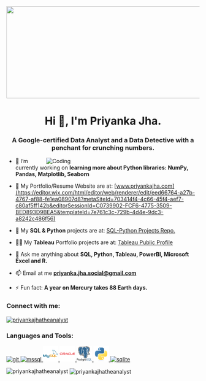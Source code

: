 
<img src="https://drive.google.com/uc?export=view&id=1CAMDliFVQ_wKYQFen1ZLJziImIPnXcmY" width="1040" height="240" allow="autoplay">
<h1 align="center">Hi 👋, I'm Priyanka Jha.</h1>
<h3 align="center">A Google-certified Data Analyst and a Data Detective with a penchant for crunching numbers.</h3>
<img align="right" alt="Coding" width="400" src="https://cdn.dribbble.com/users/2646423/screenshots/5507196/computer.gif">

- 🔭 I’m currently working on **learning more about Python libraries: NumPy, Pandas, Matplotlib, Seaborn**

- 📝 My Portfolio/Resume Website are at: [www.priyankajha.com](https://editor.wix.com/html/editor/web/renderer/edit/eed66764-a27b-4767-af88-fe1ea08907d8?metaSiteId=703414f4-4c66-45f4-aef7-c80af5ff142b&editorSessionId=C0739902-FCF6-4775-3509-BED893D9BEA5&templateId=7e761c3c-729b-4d4e-9dc3-a8242c486f56)

- 🌱 My **SQL & Python** projects are at: [SQL-Python Projects Repo.](https://github.com/PriyankaJhaTheAnalyst/Portfolio-Projects)

- 👨‍💻 My **Tableau** Portfolio projects are at: [Tableau Public Profile](https://public.tableau.com/app/profile/priyankajhatheanalyst)

- 💬 Ask me anything about **SQL, Python, Tableau, PowerBI, Microsoft Excel and R.**

- 📫 Email at me **priyanka.jha.social@gmail.com**

- ⚡ Fun fact: **A year on Mercury takes 88 Earth days.**

<h3 align="left">Connect with me:</h3>
<p align="left">
<a href="https://linkedin.com/in/priyankajhatheanalyst" target="blank"><img align="center" src="https://raw.githubusercontent.com/rahuldkjain/github-profile-readme-generator/master/src/images/icons/Social/linked-in-alt.svg" alt="priyankajhatheanalyst" height="30" width="40" /></a>
</p>

<h3 align="left">Languages and Tools:</h3>
<p align="left"> <a href="https://git-scm.com/" target="_blank"> <img src="https://www.vectorlogo.zone/logos/git-scm/git-scm-icon.svg" alt="git" width="40" height="40"/> </a> <a href="https://www.microsoft.com/en-us/sql-server" target="_blank"> <img src="https://www.svgrepo.com/show/303229/microsoft-sql-server-logo.svg" alt="mssql" width="40" height="40"/> </a> <a href="https://www.mysql.com/" target="_blank"> <img src="https://raw.githubusercontent.com/devicons/devicon/master/icons/mysql/mysql-original-wordmark.svg" alt="mysql" width="40" height="40"/> </a> <a href="https://www.oracle.com/" target="_blank"> <img src="https://raw.githubusercontent.com/devicons/devicon/master/icons/oracle/oracle-original.svg" alt="oracle" width="40" height="40"/> </a> <a href="https://www.postgresql.org" target="_blank"> <img src="https://raw.githubusercontent.com/devicons/devicon/master/icons/postgresql/postgresql-original-wordmark.svg" alt="postgresql" width="40" height="40"/> </a> <a href="https://www.python.org" target="_blank"> <img src="https://raw.githubusercontent.com/devicons/devicon/master/icons/python/python-original.svg" alt="python" width="40" height="40"/> </a> <a href="https://www.sqlite.org/" target="_blank"> <img src="https://www.vectorlogo.zone/logos/sqlite/sqlite-icon.svg" alt="sqlite" width="40" height="40"/> </a> </p>

<p><img align="left" src="https://github-readme-stats.vercel.app/api/top-langs?username=priyankajhatheanalyst&show_icons=true&locale=en&layout=compact" alt="priyankajhatheanalyst" /></p>

<p>&nbsp;<img align="center" src="https://github-readme-stats.vercel.app/api?username=priyankajhatheanalyst&show_icons=true&locale=en" alt="priyankajhatheanalyst" /></p>
